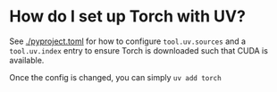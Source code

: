 # How do I set up Torch with UV?

See [./pyproject.toml](./pyproject.toml) for how to configure `tool.uv.sources` and a `tool.uv.index` entry to ensure Torch is downloaded such that CUDA is available.

Once the config is changed, you can simply `uv add torch`